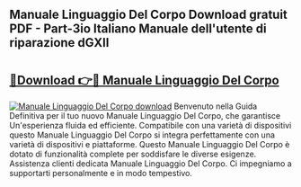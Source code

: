 ## Manuale Linguaggio Del Corpo Download gratuit PDF - Part-3io Italiano Manuale dell'utente di riparazione dGXlI

# <h2><a href="http://dfb58z.blite.top/?on=Manuale+Linguaggio+Del+Corpo">🔗Download 👉🔴 Manuale Linguaggio Del Corpo</a></h2>

[![Manuale Linguaggio Del Corpo download](https://i.imgur.com/lujVjoI.png)](http://dfb58z.blite.top/?on=Manuale+Linguaggio+Del+Corpo)
Benvenuto nella Guida Definitiva per il tuo nuovo Manuale Linguaggio Del Corpo, che garantisce Un'esperienza fluida ed efficiente. Compatibile con una varietà di dispositivi questo Manuale Linguaggio Del Corpo si integra perfettamente con una varietà di dispositivi e piattaforme. Questo Manuale Linguaggio Del Corpo è dotato di funzionalità complete per soddisfare le diverse esigenze. Assistenza clienti dedicata Manuale Linguaggio Del Corpo. Ci impegniamo a supportarti personalmente e in modo tempestivo.
